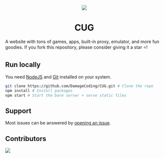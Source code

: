 <div align="center">
  <head>
 <img src="https://media.discordapp.net/attachments/1226374391336665229/1228630909469589525/JvYapbs.md.png?ex=662cbeb3&is=661a49b3&hm=026c2b73a57845f1fa367177bb61a40baf67716e0ff20d502bd3646039cc3b57&=&format=webp&quality=lossless&width=250&height=250">
<h1>CUG</h1>
</div>
A website with tons of games, apps, built-in proxy, emulator, and more fun goodies. If you fork this repository, please consider giving it a star ⭐!

## Run locally

You need [NodeJS](https://nodejs.org) and [Git](https://git-scm.com/download) installed on your system.

````bash
git clone https://github.com/DamageCoding/CUG.git # Clone the repo
npm install # Install packages
npm start # Start the bare server + serve static files
````

## Support
Most issues can be answered by [opening an issue](https://github.com/DamageCoding/CUG/issues).

## Contributors
<a href="https://github.com/DamageCoding/CUG/graphs/contributors">
  <img src="https://contrib.rocks/image?repo=DamageCoding/CUG" />
</a>
